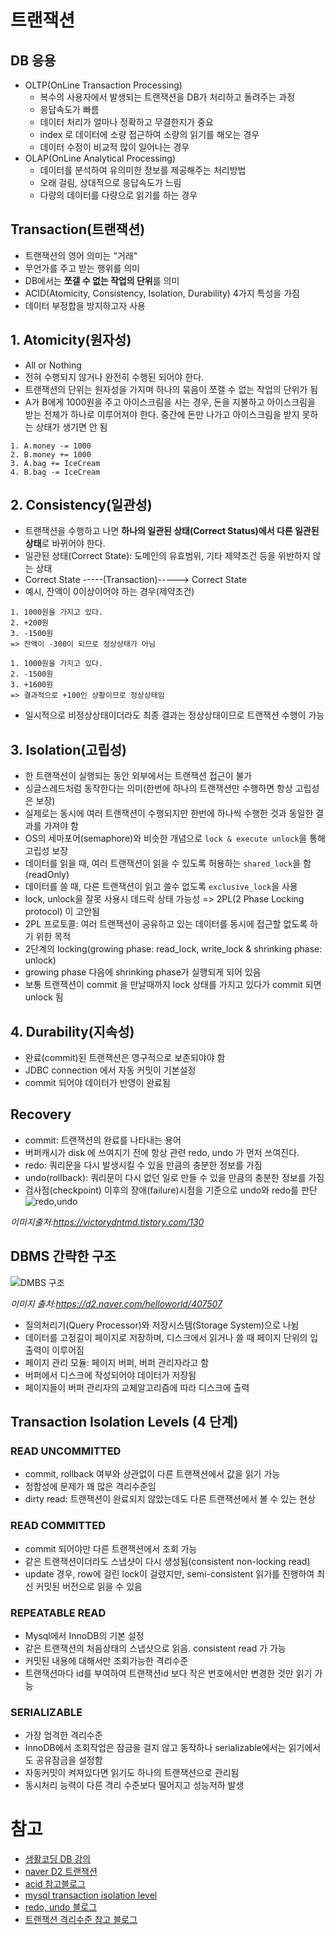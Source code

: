 # 트랜잭션

## DB 응용

- OLTP(OnLine Transaction Processing)
    - 복수의 사용자에서 발생되는 트랜잭션을 DB가 처리하고 돌려주는 과정
    - 응답속도가 빠름
    - 데이터 처리가 얼마나 정확하고 무결한지가 중요
    - index 로 데이터에 소량 접근하여 소량의 읽기를 해오는 경우
    - 데이터 수정이 비교적 많이 일어나는 경우
- OLAP(OnLine Analytical Processing)
    - 데이터를 분석하여 유의미한 정보를 제공해주는 처리방법
    - 오래 걸림, 상대적으로 응답속도가 느림
    - 다량의 데이터를 다량으로 읽기를 하는 경우

## Transaction(트랜잭션)

- 트랜잭션의 영어 의미는 "거래"
- 무언가를 주고 받는 행위를 의미
- DB에서는 **쪼갤 수 없는 작업의 단위**를 의미
- ACID(Atomicity, Consistency, Isolation, Durability) 4가지 특성을 가짐
- 데이터 부정합을 방지하고자 사용

## 1. Atomicity(원자성)

- All or Nothing
- 전혀 수행되지 않거나 완전히 수행된 되어야 한다.
- 트랜잭션의 단위는 원자성을 가지며 하나의 묶음이 쪼갤 수 없는 작업의 단위가 됨
- A가 B에게 1000원을 주고 아이스크림을 사는 경우, 돈을 지불하고 아이스크림을 받는 전체가 하나로 이루어져야 한다. 중간에 돈만 나가고 아이스크림을 받지 못하는 상태가 생기면 안 됨

```text
1. A.money -= 1000
2. B.money += 1000
3. A.bag += IceCream
4. B.bag -= IceCream
```

## 2. Consistency(일관성)

- 트랜잭션을 수행하고 나면 **하나의 일관된 상태(Correct Status)에서 다른 일관된 상태**로 바뀌어야 한다.
- 일관된 상태(Correct State): 도메인의 유효범위, 기타 제약조건 등을 위반하지 않는 상태
- Correct State -----(Transaction)-----> Correct State
- 예시, 잔액이 0이상이어야 하는 경우(제약조건)

```text
1. 1000원을 가지고 있다.
2. +200원
3. -1500원
=> 잔액이 -300이 되므로 정상상태가 아님

1. 1000원을 가지고 있다.
2. -1500원
3. +1600원
=> 결과적으로 +100인 상황이므로 정상상태임
```

- 일시적으로 비정상상태이더라도 최종 결과는 정상상태이므로 트랜잭션 수행이 가능

## 3. Isolation(고립성)

- 한 트랜잭션이 실행되는 동안 외부에서는 트랜잭션 접근이 불가
- 싱글스레드처럼 동작한다는 의미(한번에 하나의 트랜잭션만 수행하면 항상 고립성은 보장)
- 실제로는 동시에 여러 트랜잭션이 수행되지만 한번에 하나씩 수행한 것과 동일한 결과를 가져야 함
- OS의 세마포어(semaphore)와 비슷한 개념으로 `lock & execute unlock`을 통해 고립성 보장
- 데이터를 읽을 때, 여러 트랜잭션이 읽을 수 있도록 허용하는 `shared_lock`을 함(readOnly)
- 데이터를 쓸 때, 다른 트랜잭션이 읽고 쓸수 없도록 `exclusive_lock`을 사용
- lock, unlock을 잘못 사용시 데드락 상태 가능성 => 2PL(2 Phase Locking protocol) 이 고안됨
- 2PL 프로토콜: 여러 트랜잭션이 공유하고 있는 데이터를 동시에 접근할 없도록 하기 위한 목적
- 2단계의 locking(growing phase: read_lock, write_lock & shrinking phase: unlock)
- growing phase 다음에 shrinking phase가 실행되게 되어 있음
- 보통 트랜잭션이 commit 을 만날때까지 lock 상태를 가지고 있다가 commit 되면 unlock 됨

## 4. Durability(지속성)

- 완료(commit)된 트랜잭션은 영구적으로 보존되야야 함
- JDBC connection 에서 자동 커밋이 기본설정
- commit 되어야 데이터가 반영이 완료됨

## Recovery

- commit: 트랜잭션의 완료를 나타내는 용어
- 버퍼캐시가 disk 에 쓰여지기 전에 항상 관련 redo, undo 가 먼저 쓰여진다.
- redo: 쿼리문을 다시 발생시킬 수 있을 만큼의 충분한 정보를 가짐
- undo(rollback): 쿼리문이 다시 없던 일로 만들 수 있을 만큼의 충분한 정보를 가짐
- 검사점(checkpoint) 이후의 장애(failure)시점을 기준으로 undo와 redo를 판단
  ![redo,undo](https://img1.daumcdn.net/thumb/R1280x0/?scode=mtistory2&fname=http%3A%2F%2Fcfile5.uf.tistory.com%2Fimage%2F9914C5345A7E60EA05DB09)

*이미지출처:https://victorydntmd.tistory.com/130*

## DBMS 간략한 구조

![DMBS 구조](https://d2.naver.com/content/images/2015/06/helloworld-407507-1.png)

*이미지 출처:https://d2.naver.com/helloworld/407507*

- 질의처리기(Query Processor)와 저장시스템(Storage System)으로 나뉨
- 데이터를 고정길이 페이지로 저장하며, 디스크에서 읽거나 쓸 때 페이지 단위의 입출력이 이루어짐
- 페이지 관리 모듈: 페이지 버퍼, 버퍼 관리자라고 함
- 버퍼에서 디스크에 작성되어야 데이터가 저장됨
- 페이지들이 버퍼 관리자의 교체알고리즘에 따라 디스크에 출력

## Transaction Isolation Levels (4 단계)

### READ UNCOMMITTED

- commit, rollback 여부와 상관없이 다른 트랜잭션에서 값을 읽기 가능
- 정합성에 문제가 꽤 많은 격리수준임
- dirty read: 트랜잭션이 완료되지 않았는데도 다른 트랜잭션에서 볼 수 있는 현상

### READ COMMITTED

- commit 되어야만 다른 트랜잭션에서 조회 가능
- 같은 트랜잭션이더라도 스냅샷이 다시 생성됨(consistent non-locking read)
- update 경우, row에 걸린 lock이 걸렸지만, semi-consistent 읽기를 진행하여 최신 커밋된 버전으로 읽을 수 있음

### REPEATABLE READ

- Mysql에서 InnoDB의 기본 설정
- 같은 트랜잭션의 처음상태의 스냅샷으로 읽음. consistent read 가 가능
- 커밋된 내용에 대해서만 조회가능한 격리수준
- 트랜잭션마다 id를 부여하여 트랜잭션id 보다 작은 번호에서만 변경한 것만 읽기 가능

### SERIALIZABLE

- 가장 엄격한 격리수준
- InnoDB에서 조회작업은 잠금을 걸지 않고 동작하나 serializable에서는 읽기에서도 공유잠금을 설정함
- 자동커밋이 켜져있다면 읽기도 하나의 트랜잭션으로 관리됨
- 동시처리 능력이 다른 격리 수준보다 떨어지고 성능저하 발생

# 참고

- [생활코딩 DB 강의](https://www.opentutorials.org/course/1555/8770)
- [naver D2 트랜잭션](https://d2.naver.com/helloworld/407507)
- [acid 참고블로그](https://victorydntmd.tistory.com/129)
- [mysql transaction isolation level](https://dev.mysql.com/doc/refman/8.0/en/innodb-transaction-isolation-levels.html)
- [redo, undo 블로그](https://victorydntmd.tistory.com/130)
- [트랜잭션 격리수준 참고 블로그](https://joont92.github.io/db/%ED%8A%B8%EB%9E%9C%EC%9E%AD%EC%85%98-%EA%B2%A9%EB%A6%AC-%EC%88%98%EC%A4%80-isolation-level/)